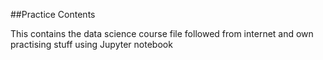 ##Practice Contents

This contains the data science course file followed from internet and own practising stuff using Jupyter notebook
